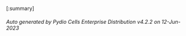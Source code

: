 






[:summary]

###### Auto generated by Pydio Cells Enterprise Distribution v4.2.2 on 12-Jun-2023
